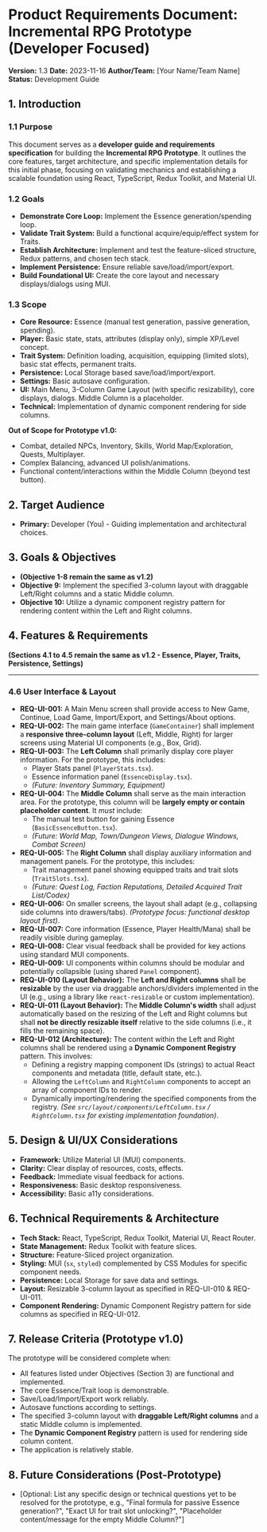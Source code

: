 # Product Requirements Document: Incremental RPG Prototype (Developer Focused)

**Version:** 1.3
**Date:** 2023-11-16
**Author/Team:** [Your Name/Team Name]
**Status:** Development Guide

## 1. Introduction

### 1.1 Purpose
This document serves as a **developer guide and requirements specification** for building the **Incremental RPG Prototype**. It outlines the core features, target architecture, and specific implementation details for this initial phase, focusing on validating mechanics and establishing a scalable foundation using React, TypeScript, Redux Toolkit, and Material UI.

### 1.2 Goals
*   **Demonstrate Core Loop:** Implement the Essence generation/spending loop.
*   **Validate Trait System:** Build a functional acquire/equip/effect system for Traits.
*   **Establish Architecture:** Implement and test the feature-sliced structure, Redux patterns, and chosen tech stack.
*   **Implement Persistence:** Ensure reliable save/load/import/export.
*   **Build Foundational UI:** Create the core layout and necessary displays/dialogs using MUI.

### 1.3 Scope
*   **Core Resource:** Essence (manual test generation, passive generation, spending).
*   **Player:** Basic state, stats, attributes (display only), simple XP/Level concept.
*   **Trait System:** Definition loading, acquisition, equipping (limited slots), basic stat effects, permanent traits.
*   **Persistence:** Local Storage based save/load/import/export.
*   **Settings:** Basic autosave configuration.
*   **UI:** Main Menu, 3-Column Game Layout (with specific resizability), core displays, dialogs. Middle Column is a placeholder.
*   **Technical:** Implementation of dynamic component rendering for side columns.

**Out of Scope for Prototype v1.0:**
*   Combat, detailed NPCs, Inventory, Skills, World Map/Exploration, Quests, Multiplayer.
*   Complex Balancing, advanced UI polish/animations.
*   Functional content/interactions within the Middle Column (beyond test button).

## 2. Target Audience

*   **Primary:** Developer (You) - Guiding implementation and architectural choices.

## 3. Goals & Objectives

*   **(Objective 1-8 remain the same as v1.2)**
*   **Objective 9:** Implement the specified 3-column layout with draggable Left/Right columns and a static Middle column.
*   **Objective 10:** Utilize a dynamic component registry pattern for rendering content within the Left and Right columns.

## 4. Features & Requirements

**(Sections 4.1 to 4.5 remain the same as v1.2 - Essence, Player, Traits, Persistence, Settings)**

---

### 4.6 User Interface & Layout

*   **REQ-UI-001:** A Main Menu screen shall provide access to New Game, Continue, Load Game, Import/Export, and Settings/About options.
*   **REQ-UI-002:** The main game interface (`GameContainer`) shall implement a **responsive three-column layout** (Left, Middle, Right) for larger screens using Material UI components (e.g., Box, Grid).
*   **REQ-UI-003:** The **Left Column** shall primarily display core player information. For the prototype, this includes:
    *   Player Stats panel (`PlayerStats.tsx`).
    *   Essence information panel (`EssenceDisplay.tsx`).
    *   *(Future: Inventory Summary, Equipment)*
*   **REQ-UI-004:** The **Middle Column** shall serve as the main interaction area. For the prototype, this column will be **largely empty or contain placeholder content**. It *must* include:
    *   The manual test button for gaining Essence (`BasicEssenceButton.tsx`).
    *   *(Future: World Map, Town/Dungeon Views, Dialogue Windows, Combat Screen)*
*   **REQ-UI-005:** The **Right Column** shall display auxiliary information and management panels. For the prototype, this includes:
    *   Trait management panel showing equipped traits and trait slots (`TraitSlots.tsx`).
    *   *(Future: Quest Log, Faction Reputations, Detailed Acquired Trait List/Codex)*
*   **REQ-UI-006:** On smaller screens, the layout shall adapt (e.g., collapsing side columns into drawers/tabs). *(Prototype focus: functional desktop layout first)*.
*   **REQ-UI-007:** Core information (Essence, Player Health/Mana) shall be readily visible during gameplay.
*   **REQ-UI-008:** Clear visual feedback shall be provided for key actions using standard MUI components.
*   **REQ-UI-009:** UI components within columns should be modular and potentially collapsible (using shared `Panel` component).
*   **REQ-UI-010 (Layout Behavior):** The **Left and Right columns** shall be **resizable** by the user via draggable anchors/dividers implemented in the UI (e.g., using a library like `react-resizable` or custom implementation).
*   **REQ-UI-011 (Layout Behavior):** The **Middle Column's width** shall adjust automatically based on the resizing of the Left and Right columns but shall **not be directly resizable itself** relative to the side columns (i.e., it fills the remaining space).
*   **REQ-UI-012 (Architecture):** The content within the Left and Right columns shall be rendered using a **Dynamic Component Registry** pattern. This involves:
    *   Defining a registry mapping component IDs (strings) to actual React components and metadata (title, default state, etc.).
    *   Allowing the `LeftColumn` and `RightColumn` components to accept an array of component IDs to render.
    *   Dynamically importing/rendering the specified components from the registry. *(See `src/layout/components/LeftColumn.tsx` / `RightColumn.tsx` for existing implementation foundation)*.

## 5. Design & UI/UX Considerations

*   **Framework:** Utilize Material UI (MUI) components.
*   **Clarity:** Clear display of resources, costs, effects.
*   **Feedback:** Immediate visual feedback for actions.
*   **Responsiveness:** Basic desktop responsiveness.
*   **Accessibility:** Basic a11y considerations.

## 6. Technical Requirements & Architecture

*   **Tech Stack:** React, TypeScript, Redux Toolkit, Material UI, React Router.
*   **State Management:** Redux Toolkit with feature slices.
*   **Structure:** Feature-Sliced project organization.
*   **Styling:** MUI (`sx`, `styled`) complemented by CSS Modules for specific component needs.
*   **Persistence:** Local Storage for save data and settings.
*   **Layout:** Resizable 3-column layout as specified in REQ-UI-010 & REQ-UI-011.
*   **Component Rendering:** Dynamic Component Registry pattern for side columns as specified in REQ-UI-012.

## 7. Release Criteria (Prototype v1.0)

The prototype will be considered complete when:
*   All features listed under Objectives (Section 3) are functional and implemented.
*   The core Essence/Trait loop is demonstrable.
*   Save/Load/Import/Export work reliably.
*   Autosave functions according to settings.
*   The specified 3-column layout with **draggable Left/Right columns** and a static Middle column is implemented.
*   The **Dynamic Component Registry** pattern is used for rendering side column content.
*   The application is relatively stable.

## 8. Future Considerations (Post-Prototype)

*   [Optional: List any specific design or technical questions yet to be resolved for the prototype, e.g., "Final formula for passive Essence generation?", "Exact UI for trait slot unlocking?", "Placeholder content/message for the empty Middle Column?"]